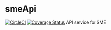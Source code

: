# smeApi

[![CircleCI](https://circleci.com/gh/celelstine/smeApi/tree/develop.svg?style=svg)](https://circleci.com/gh/celelstine/smeApi/tree/develop)
[![Coverage Status](https://coveralls.io/repos/github/celelstine/smeApi/badge.svg?branch=develop)](https://coveralls.io/github/celelstine/smeApi?branch=develop)
API service for SME
